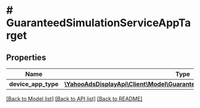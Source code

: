 # # GuaranteedSimulationServiceAppTarget

## Properties

Name | Type | Description | Notes
------------ | ------------- | ------------- | -------------
**device_app_type** | [**\YahooAdsDisplayApi\Client\Model\GuaranteedSimulationServiceDeviceAppType**](GuaranteedSimulationServiceDeviceAppType.md) |  | [optional]

[[Back to Model list]](../../README.md#models) [[Back to API list]](../../README.md#endpoints) [[Back to README]](../../README.md)
